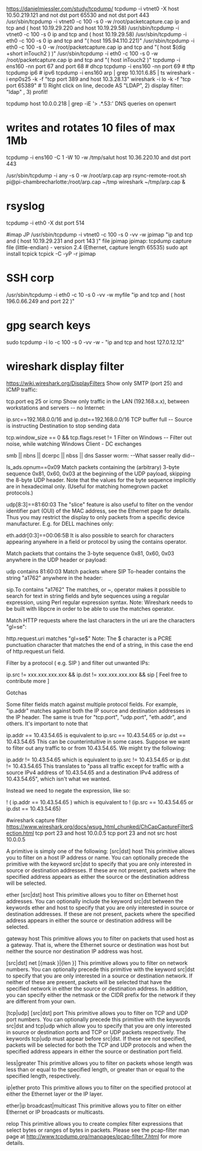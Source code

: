 https://danielmiessler.com/study/tcpdump/
tcpdump -i vtnet0 -X host 10.50.219.121 and not dst port 65530 and not dst port 443
/usr/sbin/tcpdump -i vtnet0 -c 100 -s 0 -w /root/packetcapture.cap ip and tcp and ( host 10.19.29.220 and host 10.19.29.58)
/usr/sbin/tcpdump -i vtnet0 -c 100 -s 0 ip and tcp and ( host 10.19.29.58)
/usr/sbin/tcpdump -i eth0 -c 100 -s 0 ip and tcp and "( host 195.94.110.221)"
/usr/sbin/tcpdump -i eth0 -c 100 -s 0 -w /root/packetcapture.cap ip and tcp and "( host $(dig +short inTouch2 ) )"
/usr/sbin/tcpdump -i eth0 -c 100 -s 0 -w /root/packetcapture.cap ip and tcp and "( host inTouch2 )"
tcpdump -i ens160 -nn port 67 and port 68 # dhcp
tcpdump -i ens160 -nn port 69 # tftp
tcpdump ip6 # ipv6
tcpdump -i ens160 arp | grep 10.101.6.85 | ts
wireshark -i enp0s25 -k -f "tcp port 389 and host 10.3.28.13"
wireshark -i lo -k -f "tcp port 65389" # 1) Right click on line, decode AS "LDAP", 2) display filter: "ldap" , 3) profit!

tcpdump host 10.0.0.218 | grep -iE '> .*\.53:' DNS queries on openwrt

# writes and rotates 10 files of max 1Mb
tcpdump -i ens160 -C 1 -W 10 -w /tmp/salut host 10.36.220.10 and dst port 443

/usr/sbin/tcpdump -i any -s 0 -w /root/arp.cap arp
rsync-remote-root.sh pi@pi-chambrecharlotte:/root/arp.cap ~/tmp
wireshark ~/tmp/arp.cap &

# rsyslog
tcpdump -i eth0 -X dst port 514




#imap JP
/usr/sbin/tcpdump -i vtnet0 -c 100 -s 0 -vv -w jpimap "ip and tcp and ( host 10.19.29.231 and port 143 )"
file jpimap 
jpimap: tcpdump capture file (little-endian) - version 2.4 (Ethernet, capture length 65535)
sudo apt install tcpick
tcpick -C -yP -r jpimap

# SSH corp
/usr/sbin/tcpdump -i eth0 -c 10 -s 0 -vv -w myfile "ip and tcp and ( host 196.0.66.249 and port 22 )"

# gpg search keys
sudo tcpdump -i lo -c 100 -s 0 -vv -w - "ip and tcp and host 127.0.12.12"

# wireshark display filter
https://wiki.wireshark.org/DisplayFilters
Show only SMTP (port 25) and ICMP traffic:

 tcp.port eq 25 or icmp
Show only traffic in the LAN (192.168.x.x), between workstations and servers -- no Internet:

ip.src==192.168.0.0/16 and ip.dst==192.168.0.0/16
TCP buffer full -- Source is instructing Destination to stop sending data

 tcp.window_size == 0 && tcp.flags.reset != 1
Filter on Windows -- Filter out noise, while watching Windows Client - DC exchanges

 smb || nbns || dcerpc || nbss || dns
Sasser worm: --What sasser really did--

  ls_ads.opnum==0x09
Match packets containing the (arbitrary) 3-byte sequence 0x81, 0x60, 0x03 at the beginning of the UDP payload, skipping the 8-byte UDP header. Note that the values for the byte sequence implicitly are in hexadecimal only. (Useful for matching homegrown packet protocols.)

  udp[8:3]==81:60:03
The "slice" feature is also useful to filter on the vendor identifier part (OUI) of the MAC address, see the Ethernet page for details. Thus you may restrict the display to only packets from a specific device manufacturer. E.g. for DELL machines only:

  eth.addr[0:3]==00:06:5B
It is also possible to search for characters appearing anywhere in a field or protocol by using the contains operator.

Match packets that contains the 3-byte sequence 0x81, 0x60, 0x03 anywhere in the UDP header or payload:

  udp contains 81:60:03
Match packets where SIP To-header contains the string "a1762" anywhere in the header:

  sip.To contains "a1762"
The matches, or ~, operator makes it possible to search for text in string fields and byte sequences using a regular expression, using Perl regular expression syntax. Note: Wireshark needs to be built with libpcre in order to be able to use the matches operator.

Match HTTP requests where the last characters in the uri are the characters "gl=se":

  http.request.uri matches "gl=se$"
Note: The $ character is a PCRE punctuation character that matches the end of a string, in this case the end of http.request.uri field.

Filter by a protocol ( e.g. SIP ) and filter out unwanted IPs:


  ip.src != xxx.xxx.xxx.xxx && ip.dst != xxx.xxx.xxx.xxx && sip
[ Feel free to contribute more ]

Gotchas

Some filter fields match against multiple protocol fields. For example, "ip.addr" matches against both the IP source and destination addresses in the IP header. The same is true for "tcp.port", "udp.port", "eth.addr", and others. It's important to note that

 ip.addr == 10.43.54.65
is equivalent to
 ip.src == 10.43.54.65 or ip.dst == 10.43.54.65
This can be counterintuitive in some cases. Suppose we want to filter out any traffic to or from 10.43.54.65. We might try the following:

 ip.addr != 10.43.54.65
which is equivalent to
 ip.src != 10.43.54.65 or ip.dst != 10.43.54.65
This translates to "pass all traffic except for traffic with a source IPv4 address of 10.43.54.65 and a destination IPv4 address of 10.43.54.65", which isn't what we wanted.

Instead we need to negate the expression, like so:

 ! ( ip.addr == 10.43.54.65 )
which is equivalent to
 ! (ip.src == 10.43.54.65 or ip.dst == 10.43.54.65)


#wireshark capture filter
https://www.wireshark.org/docs/wsug_html_chunked/ChCapCaptureFilterSection.html
tcp port 23 and host 10.0.0.5
tcp port 23 and not src host 10.0.0.5

A primitive is simply one of the following: [src|dst] host <host>
This primitive allows you to filter on a host IP address or name. You can optionally precede the primitive with the keyword src|dst to specify that you are only interested in source or destination addresses. If these are not present, packets where the specified address appears as either the source or the destination address will be selected.

ether [src|dst] host <ehost>
This primitive allows you to filter on Ethernet host addresses. You can optionally include the keyword src|dst between the keywords ether and host to specify that you are only interested in source or destination addresses. If these are not present, packets where the specified address appears in either the source or destination address will be selected.

gateway host <host>
This primitive allows you to filter on packets that used host as a gateway. That is, where the Ethernet source or destination was host but neither the source nor destination IP address was host.

[src|dst] net <net> [{mask <mask>}|{len <len>}]
This primitive allows you to filter on network numbers. You can optionally precede this primitive with the keyword src|dst to specify that you are only interested in a source or destination network. If neither of these are present, packets will be selected that have the specified network in either the source or destination address. In addition, you can specify either the netmask or the CIDR prefix for the network if they are different from your own.

[tcp|udp] [src|dst] port <port>
This primitive allows you to filter on TCP and UDP port numbers. You can optionally precede this primitive with the keywords src|dst and tcp|udp which allow you to specify that you are only interested in source or destination ports and TCP or UDP packets respectively. The keywords tcp|udp must appear before src|dst.
If these are not specified, packets will be selected for both the TCP and UDP protocols and when the specified address appears in either the source or destination port field.

less|greater <length>
This primitive allows you to filter on packets whose length was less than or equal to the specified length, or greater than or equal to the specified length, respectively.

ip|ether proto <protocol>
This primitive allows you to filter on the specified protocol at either the Ethernet layer or the IP layer.

ether|ip broadcast|multicast
This primitive allows you to filter on either Ethernet or IP broadcasts or multicasts.

<expr> relop <expr>
This primitive allows you to create complex filter expressions that select bytes or ranges of bytes in packets. Please see the pcap-filter man page at http://www.tcpdump.org/manpages/pcap-filter.7.html for more details.


